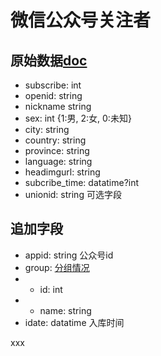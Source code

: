 # 微信公众号关注者

## 原始数据[doc](http://mp.weixin.qq.com/wiki/14/bb5031008f1494a59c6f71fa0f319c66.html)
* subscribe: int
* openid:  string
* nickname string
* sex: int {1:男, 2:女, 0:未知}
* city: string
* country: string
* province: string
* language: string
* headimgurl: string
* subcribe_time: datatime?int
* unionid: string 可选字段

## 追加字段
* appid: string 公众号id
* group: [分组情况](http://mp.weixin.qq.com/wiki/0/56d992c605a97245eb7e617854b169fc.html)
* * id: int 
* * name: string
* idate: datatime 入库时间

xxx